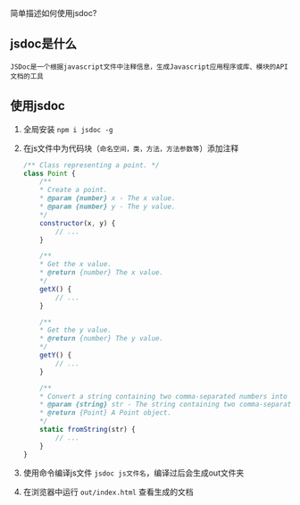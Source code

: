 简单描述如何使用jsdoc?

## jsdoc是什么
`JSDoc是一个根据javascript文件中注释信息，生成Javascript应用程序或库、模块的API文档的工具`

## 使用jsdoc
1. 全局安装 `npm i jsdoc -g`
2. 在js文件中为代码块（`命名空间，类，方法，方法参数等`）添加注释
    ```javascript
    /** Class representing a point. */
    class Point {
        /**
        * Create a point.
        * @param {number} x - The x value.
        * @param {number} y - The y value.
        */
        constructor(x, y) {
            // ...
        }

        /**
        * Get the x value.
        * @return {number} The x value.
        */
        getX() {
            // ...
        }

        /**
        * Get the y value.
        * @return {number} The y value.
        */
        getY() {
            // ...
        }

        /**
        * Convert a string containing two comma-separated numbers into a point.
        * @param {string} str - The string containing two comma-separated numbers.
        * @return {Point} A Point object.
        */
        static fromString(str) {
            // ...
        }
    } 
    ```
3. 使用命令编译js文件 `jsdoc js文件名`，编译过后会生成out文件夹

4. 在浏览器中运行 `out/index.html` 查看生成的文档
